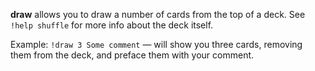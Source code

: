 **draw** allows you to draw a number of cards from the top of a deck.
See `!help shuffle` for more info about the deck itself.

Example:
`!draw 3 Some comment` — will show you three cards, removing them from the deck, and preface them with your comment.